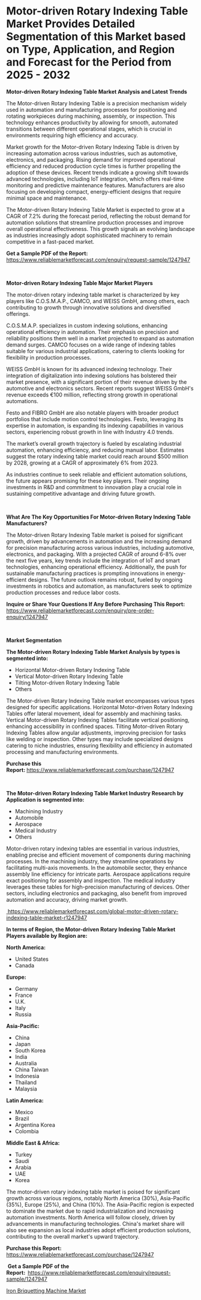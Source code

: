 <p><h1>Motor-driven Rotary Indexing Table Market Provides Detailed Segmentation of this Market based on Type, Application, and Region and Forecast for the Period from 2025 - 2032</h1></p><p><strong>Motor-driven Rotary Indexing Table Market Analysis and Latest Trends</strong></p>
<p><p>The Motor-driven Rotary Indexing Table is a precision mechanism widely used in automation and manufacturing processes for positioning and rotating workpieces during machining, assembly, or inspection. This technology enhances productivity by allowing for smooth, automated transitions between different operational stages, which is crucial in environments requiring high efficiency and accuracy.</p><p>Market growth for the Motor-driven Rotary Indexing Table is driven by increasing automation across various industries, such as automotive, electronics, and packaging. Rising demand for improved operational efficiency and reduced production cycle times is further propelling the adoption of these devices. Recent trends indicate a growing shift towards advanced technologies, including IoT integration, which offers real-time monitoring and predictive maintenance features. Manufacturers are also focusing on developing compact, energy-efficient designs that require minimal space and maintenance. </p><p>The Motor-driven Rotary Indexing Table Market is expected to grow at a CAGR of 7.2% during the forecast period, reflecting the robust demand for automation solutions that streamline production processes and improve overall operational effectiveness. This growth signals an evolving landscape as industries increasingly adopt sophisticated machinery to remain competitive in a fast-paced market.</p></p>
<p><strong>Get a Sample PDF of the Report:&nbsp;</strong> <a href="https://www.reliablemarketforecast.com/enquiry/request-sample/1247947?utm_campaign=2456&utm_medium=2&utm_source=Github&utm_content=ia&utm_term=28022025&utm_id=motor-driven-rotary-indexing-table">https://www.reliablemarketforecast.com/enquiry/request-sample/1247947</a></p>
<p>&nbsp;</p>
<p><strong>Motor-driven Rotary Indexing Table Major Market Players</strong></p>
<p><p>The motor-driven rotary indexing table market is characterized by key players like C.O.S.M.A.P., CAMCO, and WEISS GmbH, among others, each contributing to growth through innovative solutions and diversified offerings. </p><p>C.O.S.M.A.P. specializes in custom indexing solutions, enhancing operational efficiency in automation. Their emphasis on precision and reliability positions them well in a market projected to expand as automation demand surges. CAMCO focuses on a wide range of indexing tables suitable for various industrial applications, catering to clients looking for flexibility in production processes.</p><p>WEISS GmbH is known for its advanced indexing technology. Their integration of digitalization into indexing solutions has bolstered their market presence, with a significant portion of their revenue driven by the automotive and electronics sectors. Recent reports suggest WEISS GmbH's revenue exceeds €100 million, reflecting strong growth in operational automations.</p><p>Festo and FIBRO GmbH are also notable players with broader product portfolios that include motion control technologies. Festo, leveraging its expertise in automation, is expanding its indexing capabilities in various sectors, experiencing robust growth in line with Industry 4.0 trends. </p><p>The market’s overall growth trajectory is fueled by escalating industrial automation, enhancing efficiency, and reducing manual labor. Estimates suggest the rotary indexing table market could reach around $500 million by 2028, growing at a CAGR of approximately 6% from 2023. </p><p>As industries continue to seek reliable and efficient automation solutions, the future appears promising for these key players. Their ongoing investments in R&D and commitment to innovation play a crucial role in sustaining competitive advantage and driving future growth.</p></p>
<p>&nbsp;</p>
<p><strong>What Are The Key Opportunities For Motor-driven Rotary Indexing Table Manufacturers?</strong></p>
<p><p>The Motor-driven Rotary Indexing Table market is poised for significant growth, driven by advancements in automation and the increasing demand for precision manufacturing across various industries, including automotive, electronics, and packaging. With a projected CAGR of around 6-8% over the next five years, key trends include the integration of IoT and smart technologies, enhancing operational efficiency. Additionally, the push for sustainable manufacturing practices is prompting innovations in energy-efficient designs. The future outlook remains robust, fueled by ongoing investments in robotics and automation, as manufacturers seek to optimize production processes and reduce labor costs.</p></p>
<p><strong>Inquire or Share Your Questions If Any Before Purchasing This Report:</strong> <a href="https://www.reliablemarketforecast.com/enquiry/pre-order-enquiry/1247947?utm_campaign=2456&utm_medium=2&utm_source=Github&utm_content=ia&utm_term=28022025&utm_id=motor-driven-rotary-indexing-table">https://www.reliablemarketforecast.com/enquiry/pre-order-enquiry/1247947</a></p>
<p>&nbsp;</p>
<p><strong>Market Segmentation</strong></p>
<p><strong>The Motor-driven Rotary Indexing Table Market Analysis by types is segmented into:</strong></p>
<p><ul><li>Horizontal Motor-driven Rotary Indexing Table</li><li>Vertical Motor-driven Rotary Indexing Table</li><li>Tilting Motor-driven Rotary Indexing Table</li><li>Others</li></ul></p>
<p><p>The Motor-driven Rotary Indexing Table market encompasses various types designed for specific applications. Horizontal Motor-driven Rotary Indexing Tables offer lateral movement, ideal for assembly and machining tasks. Vertical Motor-driven Rotary Indexing Tables facilitate vertical positioning, enhancing accessibility in confined spaces. Tilting Motor-driven Rotary Indexing Tables allow angular adjustments, improving precision for tasks like welding or inspection. Other types may include specialized designs catering to niche industries, ensuring flexibility and efficiency in automated processing and manufacturing environments.</p></p>
<p><strong>Purchase this Report:&nbsp;</strong><a href="https://www.reliablemarketforecast.com/purchase/1247947?utm_campaign=2456&utm_medium=2&utm_source=Github&utm_content=ia&utm_term=28022025&utm_id=motor-driven-rotary-indexing-table">https://www.reliablemarketforecast.com/purchase/1247947</a></p>
<p>&nbsp;</p>
<p><strong>The Motor-driven Rotary Indexing Table Market Industry Research by Application is segmented into:</strong></p>
<p><ul><li>Machining Industry</li><li>Automobile</li><li>Aerospace</li><li>Medical Industry</li><li>Others</li></ul></p>
<p><p>Motor-driven rotary indexing tables are essential in various industries, enabling precise and efficient movement of components during machining processes. In the machining industry, they streamline operations by facilitating multi-axis movements. In the automobile sector, they enhance assembly line efficiency for intricate parts. Aerospace applications require exact positioning for assembly and inspection. The medical industry leverages these tables for high-precision manufacturing of devices. Other sectors, including electronics and packaging, also benefit from improved automation and accuracy, driving market growth.</p></p>
<p><a href="https://www.reliablemarketforecast.com/global-motor-driven-rotary-indexing-table-market-r1247947?utm_campaign=2456&utm_medium=2&utm_source=Github&utm_content=ia&utm_term=28022025&utm_id=motor-driven-rotary-indexing-table">&nbsp;https://www.reliablemarketforecast.com/global-motor-driven-rotary-indexing-table-market-r1247947</a></p>
<p><strong>In terms of Region, the Motor-driven Rotary Indexing Table Market Players available by Region are:</strong></p>
<p>
    <p> <strong> North America: </strong>
        <ul>
            <li>United States</li>
            <li>Canada</li>
        </ul>
        </p> 
    <p> <strong> Europe: </strong>
        <ul>
            <li>Germany</li>
            <li>France</li>
            <li>U.K.</li>
            <li>Italy</li>
            <li>Russia</li>
        </ul>
        </p> 
    <p> <strong> Asia-Pacific: </strong>
        <ul>
            <li>China</li>
            <li>Japan</li>
            <li>South Korea</li>
            <li>India</li>
            <li>Australia</li>
            <li>China Taiwan</li>
            <li>Indonesia</li>
            <li>Thailand</li>
            <li>Malaysia</li>
        </ul>
        </p> 
    <p> <strong> Latin America: </strong>
        <ul>
            <li>Mexico</li>
            <li>Brazil</li>
            <li>Argentina Korea</li>
            <li>Colombia</li>
        </ul>
        </p> 
    <p> <strong> Middle East & Africa: </strong>
        <ul>
            <li>Turkey</li>
            <li>Saudi</li>
            <li>Arabia</li>
            <li>UAE</li>
            <li>Korea</li>
        </ul>
    </p>
    </p>
<p><p>The motor-driven rotary indexing table market is poised for significant growth across various regions, notably North America (30%), Asia-Pacific (35%), Europe (25%), and China (10%). The Asia-Pacific region is expected to dominate the market due to rapid industrialization and increasing automation investments. North America will follow closely, driven by advancements in manufacturing technologies. China's market share will also see expansion as local industries adopt efficient production solutions, contributing to the overall market's upward trajectory.</p></p>
<p><strong>Purchase this Report: </strong><a href="https://www.reliablemarketforecast.com/purchase/1247947?utm_campaign=2456&utm_medium=2&utm_source=Github&utm_content=ia&utm_term=28022025&utm_id=motor-driven-rotary-indexing-table">https://www.reliablemarketforecast.com/purchase/1247947</a></p>
<p>&nbsp;<strong>Get a Sample PDF of the Report:&nbsp;&nbsp;</strong><a href="https://www.reliablemarketforecast.com/enquiry/request-sample/1247947?utm_campaign=2456&utm_medium=2&utm_source=Github&utm_content=ia&utm_term=28022025&utm_id=motor-driven-rotary-indexing-table">https://www.reliablemarketforecast.com/enquiry/request-sample/1247947</a></p>
<p><strong></strong></p>
<p><p><a href="https://github.com/MonroeBullock54/Market-Research-Report-List-1/blob/main/iron-briquetting-machine-market.md?utm_campaign=2456&utm_medium=2&utm_source=Github&utm_content=ia&utm_term=28022025&utm_id=motor-driven-rotary-indexing-table">Iron Briquetting Machine Market</a></p></p>
